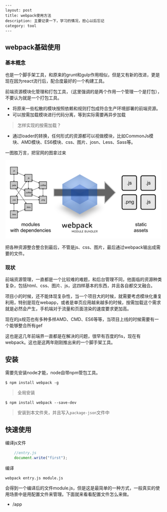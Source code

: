 ```
---
layout: post
title: webpack使用方法
description: 主要记录一下，学习的情况，担心以后忘记
category: tool
---
```
## webpack基础使用

### 基本概念
也是一个脚手架工具，和原来的grunt和gulp作用相似，但是又有新的改进，更是现在因为react流行后，配合度最好的一个构建工具。

前端资源模块化管理和打包工具，（这里强调的是两个作用一个管理一个是打包），不要认为就是一个打包工具。

 - 将原来一些松散的模块按照依赖和规则打包成符合生产环境部署的前端资源。
 - 可以按需加载模块进行代码分离，等到实际需要再异步加载
 > 怎样实现的按需加载？
 - 通过loader的转换，任何形式的资源都可以视做模块，比如CommonJs模块、AMD模块、ES6模块、css、图片、josn、Less、Sass等。

一图胜万言，把官网的图拿过来

![webpack](https://raw.githubusercontent.com/juzipi/blog/gh-pages/_posts/tool/webpack.png)

把各种资源整合整合到最后，不管是js、css、图片，最后通过webpack输出成需要的文件。

### 现状

前端资源管理，一直都是一个比较难的难题，和后台管理不同，他面临的资源种类复杂，包括html、css、图片、js，这四样基本的东西，并且各自都交叉融合。

项目小的时候，还不能体现复杂性，当一个项目大的时候，就需要考虑模块化重复利用，特别是现在webapp，或者是单页应用越来越多的时候，按需加载这个需求就是必然会产生，手机端对于流量和页面渲染的速度要求更加高。

现在的js规范也有多种多样AMD、CMD、ES6等等，当项目上线的时候需要有一个能够整合所有gef

这也是这几年前端界一直都是在解决的问题，很早有百度的fis，现在有webpack。这也是这两年刚刚推出来的一个脚手架工具。

## 安装
需要先安装node才能，node自带npm管包工具。
	
	$ npm install webpack -g
> 全局安装

	$ npm install webpack --save-dev
> 安装到本文件夹，并且写入`package-json`文件中

## 快速使用
编译js文件

~~~javascript
	//entry.js
	document.write("first");
~~~
编译


	webpack entry.js module.js

	
会得到一个编译后的文件module.js，但是这是最简单的一种方式，一般真实的使用场景中是用配置文件来管理。下面就来看看配置文件怎么来做。

- /app




